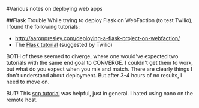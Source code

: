 #Various notes on deploying web apps

##Flask Trouble
While trying to deploy Flask on WebFaction (to test Twilio), I found the following tutorials:

-  http://aaronpresley.com/deploying-a-flask-project-on-webfaction/
-  The [Flask tutorial](http://flask.pocoo.org/snippets/65/) (suggested by Twilio)

BOTH of these seemed to diverge, where one would've expected two tutorials with the same end goal to CONVERGE. I couldn't get them to work, but what do you expect when you mix and match. There are clearly things I don't understand about deployment. But after 3-4 hours of no results, I need to move on.

BUT! This [scp tutorial](http://www.hypexr.org/linux_scp_help.php) was helpful, just in general. I hated using nano on the remote host.